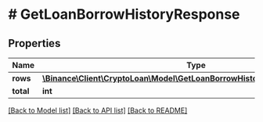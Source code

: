 # # GetLoanBorrowHistoryResponse

## Properties

Name | Type | Description | Notes
------------ | ------------- | ------------- | -------------
**rows** | [**\Binance\Client\CryptoLoan\Model\GetLoanBorrowHistoryResponseRowsInner[]**](GetLoanBorrowHistoryResponseRowsInner.md) |  | [optional]
**total** | **int** |  | [optional]

[[Back to Model list]](../../README.md#models) [[Back to API list]](../../README.md#endpoints) [[Back to README]](../../README.md)
